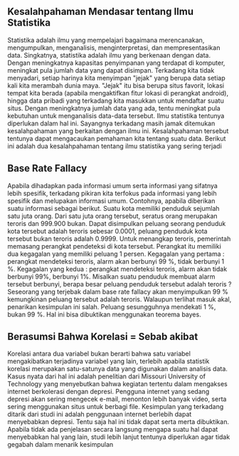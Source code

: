 ## Kesalahpahaman Mendasar tentang Ilmu Statistika
  Statistika adalah ilmu yang mempelajari bagaimana merencanakan, mengumpulkan, menganalisis, menginterpretasi, dan mempresentasikan data. Singkatnya, statistika adalah ilmu yang berkenaan dengan data. Dengan meningkatnya kapasitas penyimpanan yang terdapat di komputer, meningkat pula jumlah data yang dapat disimpan. Terkadang kita tidak menyadari, setiap harinya kita menyimpan "jejak" yang berupa data setiap kali kita merambah dunia maya. "Jejak" itu bisa berupa situs favorit, lokasi tempat kita berada (apabila mengaktifkan fitur lokasi di perangkat android), hingga data pribadi yang terkadang kita masukkan untuk mendaftar suatu situs. Dengan meningkatnya jumlah data yang ada, tentu meningkat pula kebutuhan untuk menganalisis data-data tersebut. Ilmu statistika tentunya diperlukan dalam hal ini. Sayangnya terkadang masih jamak ditemukan kesalahpahaman yang berkaitan dengan ilmu ini. Kesalahpahaman tersebut tentunya dapat mengacaukan pemahaman kita tentang suatu data. Berikut ini adalah dua kesalahpahaman tentang ilmu statistika yang sering terjadi

## Base Rate Fallacy
  Apabila dihadapkan pada informasi umum serta informasi yang sifatnya lebih spesifik, terkadang pikiran kita terfokus pada informasi yang lebih spesifik dan melupakan informasi umum. Contohnya, apabila diberikan suatu informasi sebagai berikut. Suatu kota memiliki penduduk sejumlah satu juta orang. Dari satu juta orang tersebut, seratus orang merupakan teroris dan 999.900 bukan. Dapat disimpulkan peluang seorang penduduk kota tersebut adalah teroris sebesar 0.0001, peluang penduduk kota tersebut bukan teroris adalah 0.9999. Untuk menangkap teroris, pemerintah memasang perangkat pendeteksi di kota tersebut. Perangkat itu memiliki dua kegagalan yang memiliki peluang 1 persen. Kegagalan yang pertama : perangkat mendeteksi teroris, alarm akan berbunyi 99 %, tidak berbunyi 1 %. Kegagalan yang kedua : perangkat mendeteksi teroris, alarm akan tidak berbunyi 99%, berbunyi 1%. Misalkan suatu penduduk membuat alarm tersebut berbunyi, berapa besar peluang penduduk tersebut adalah teroris ? Seseorang yang terjebak dalam base rate fallacy akan menyimpulkan 99 % kemungkinan peluang tersebut adalah teroris. Walaupun terlihat masuk akal, penarikan kesimpulan ini salah. Peluang sesungguhnya mendekati 1 %, bukan 99 %. Hal ini bisa dibuktikan menggunakan teorema bayes.

## Berasumsi Bahwa Korelasi =  Sebab akibat
  Korelasi antara dua variabel bukan berarti bahwa satu variabel mengakibatkan terjadinya variabel yang lain, terlebih apabila statistik korelasi merupakan satu-satunya data yang digunakan dalam analisis data. Kasus nyata dari hal ini adalah penelitian dari Missouri University of Technology yang menyebutkan bahwa kegiatan tertentu dalam mengakses internet berkolerasi dengan depresi. Pengguna internet yang sedang depresi akan sering mengecek e-mail, menonton lebih banyak video, serta sering menggunakan situs untuk berbagi file. Kesimpulan yang terkadang ditarik dari studi ini adalah penggunaan internet berlebih dapat menyebabkan depresi. Tentu saja hal ini tidak dapat serta merta dibuktikan. Apabila tidak ada penjelasan secara langsung mengapa suatu hal dapat menyebabkan hal yang lain, studi lebih lanjut tentunya diperlukan agar tidak gegabah dalam menarik kesimpulan
